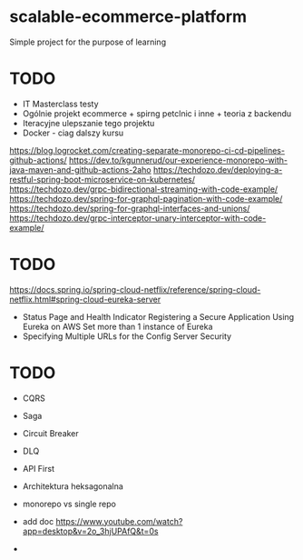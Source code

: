 # scalable-ecommerce-platform
Simple project for the purpose of learning

# TODO
- IT Masterclass testy
- Ogólnie projekt ecommerce + spirng petclnic i inne + teoria z backendu
- Iteracyjne ulepszanie tego projektu
- Docker - ciag dalszy kursu

https://blog.logrocket.com/creating-separate-monorepo-ci-cd-pipelines-github-actions/
https://dev.to/kgunnerud/our-experience-monorepo-with-java-maven-and-github-actions-2aho
https://techdozo.dev/deploying-a-restful-spring-boot-microservice-on-kubernetes/
https://techdozo.dev/grpc-bidirectional-streaming-with-code-example/
https://techdozo.dev/spring-for-graphql-pagination-with-code-example/
https://techdozo.dev/spring-for-graphql-interfaces-and-unions/
https://techdozo.dev/grpc-interceptor-unary-interceptor-with-code-example/


# TODO
https://docs.spring.io/spring-cloud-netflix/reference/spring-cloud-netflix.html#spring-cloud-eureka-server

- Status Page and Health Indicator
  Registering a Secure Application
  Using Eureka on AWS
  Set more than 1 instance of Eureka
- Specifying Multiple URLs for the Config Server 
  Security

# TODO
- CQRS
- Saga
- Circuit Breaker
- DLQ
- API First
- Architektura heksagonalna
- monorepo vs single repo

- add doc https://www.youtube.com/watch?app=desktop&v=2o_3hjUPAfQ&t=0s
- 
